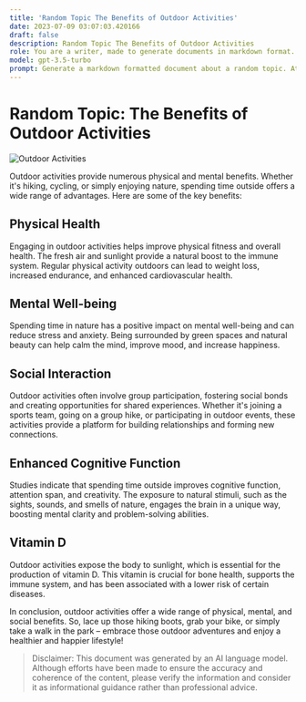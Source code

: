 ```yaml
---
title: 'Random Topic The Benefits of Outdoor Activities'
date: 2023-07-09 03:07:03.420166
draft: false
description: Random Topic The Benefits of Outdoor Activities
role: You are a writer, made to generate documents in markdown format. It is very important that all of the documents you generate are in valid markdown format.
model: gpt-3.5-turbo
prompt: Generate a markdown formatted document about a random topic. At the bottom, include a disclaimer explaining that the document was generated by you. The first line of the document should be the title. Make sure that the entire document is in proper markdown format, using a mix of various tags to make the document visually appealing.
---
```


# Random Topic: The Benefits of Outdoor Activities

![Outdoor Activities](https://example.com/images/outdoor.jpg)

Outdoor activities provide numerous physical and mental benefits. Whether it's hiking, cycling, or simply enjoying nature, spending time outside offers a wide range of advantages. Here are some of the key benefits:

## Physical Health

Engaging in outdoor activities helps improve physical fitness and overall health. The fresh air and sunlight provide a natural boost to the immune system. Regular physical activity outdoors can lead to weight loss, increased endurance, and enhanced cardiovascular health.

## Mental Well-being

Spending time in nature has a positive impact on mental well-being and can reduce stress and anxiety. Being surrounded by green spaces and natural beauty can help calm the mind, improve mood, and increase happiness.

## Social Interaction

Outdoor activities often involve group participation, fostering social bonds and creating opportunities for shared experiences. Whether it's joining a sports team, going on a group hike, or participating in outdoor events, these activities provide a platform for building relationships and forming new connections.

## Enhanced Cognitive Function

Studies indicate that spending time outside improves cognitive function, attention span, and creativity. The exposure to natural stimuli, such as the sights, sounds, and smells of nature, engages the brain in a unique way, boosting mental clarity and problem-solving abilities.

## Vitamin D

Outdoor activities expose the body to sunlight, which is essential for the production of vitamin D. This vitamin is crucial for bone health, supports the immune system, and has been associated with a lower risk of certain diseases.

In conclusion, outdoor activities offer a wide range of physical, mental, and social benefits. So, lace up those hiking boots, grab your bike, or simply take a walk in the park – embrace those outdoor adventures and enjoy a healthier and happier lifestyle!

> Disclaimer: This document was generated by an AI language model. Although efforts have been made to ensure the accuracy and coherence of the content, please verify the information and consider it as informational guidance rather than professional advice.